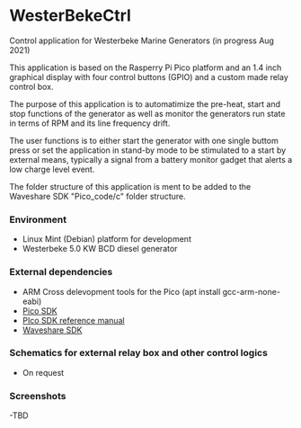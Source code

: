 # WesterBekeCtrl
Control application for Westerbeke Marine Generators (in progress Aug 2021)

This application is based on the Rasperry Pi Pico platform and an 1.4 inch graphical display with four control buttons (GPIO) and a custom made relay control box.

The purpose of this application is to automatimize the pre-heat, start and stop functions of the generator as well as monitor the generators run state in terms of RPM and its line frequency drift.

The user functions is to either start the generator with one single buttom press or set the application in stand-by mode to be stimulated to a start by external means, typically a signal from a battery monitor gadget that alerts a low charge level event.

The folder structure of this application is ment to be added to the Waveshare SDK "Pico_code/c" folder structure.

### Environment
- Linux Mint (Debian) platform for development
- Westerbeke 5.0 KW BCD diesel generator

### External dependencies
- ARM Cross delevopment tools for the Pico (apt install gcc-arm-none-eabi)
- [Pico SDK](https://github.com/raspberrypi/pico-sdk)
- [PIco SDK reference manual](https://datasheets.raspberrypi.org/pico/raspberry-pi-pico-c-sdk.pdf)
- [Waveshare SDK](https://www.waveshare.com/w/upload/2/28/Pico_code.7z)

### Schematics for external relay box and other control logics
- On request

### Screenshots
-TBD

